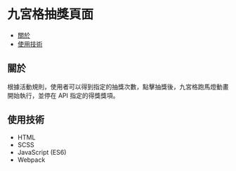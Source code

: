 # 九宮格抽獎頁面

- [關於](#關於)
- [使用技術](#使用技術)

## 關於

根據活動規則，使用者可以得到指定的抽獎次數，點擊抽獎後，九宮格跑馬燈動畫開始執行，並停在 API 指定的得獎獎項。

## 使用技術

- HTML
- SCSS
- JavaScript (ES6)
- Webpack
